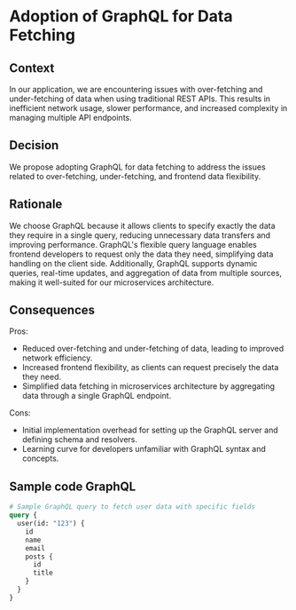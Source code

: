 # Adoption of GraphQL for Data Fetching

## Context
In our application, we are encountering issues with over-fetching and under-fetching of data when using traditional REST APIs. This results in inefficient network usage, slower performance, and increased complexity in managing multiple API endpoints.

## Decision
We propose adopting GraphQL for data fetching to address the issues related to over-fetching, under-fetching, and frontend data flexibility.

## Rationale
We choose GraphQL because it allows clients to specify exactly the data they require in a single query, reducing unnecessary data transfers and improving performance. GraphQL's flexible query language enables frontend developers to request only the data they need, simplifying data handling on the client side. Additionally, GraphQL supports dynamic queries, real-time updates, and aggregation of data from multiple sources, making it well-suited for our microservices architecture.

## Consequences
Pros:
- Reduced over-fetching and under-fetching of data, leading to improved network efficiency.
- Increased frontend flexibility, as clients can request precisely the data they need.
- Simplified data fetching in microservices architecture by aggregating data through a single GraphQL endpoint.

Cons:
- Initial implementation overhead for setting up the GraphQL server and defining schema and resolvers.
- Learning curve for developers unfamiliar with GraphQL syntax and concepts.

## Sample code GraphQL
```graphql
# Sample GraphQL query to fetch user data with specific fields
query {
  user(id: "123") {
    id
    name
    email
    posts {
      id
      title
    }
  }
}
```
